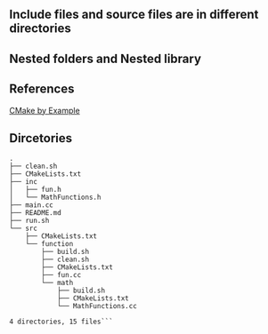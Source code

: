 ## Include files and source files are in different directories
## Nested folders and Nested library

## References
[CMake by Example](https://mirkokiefer.com/cmake-by-example-f95eb47d45b1)

## Dircetories

```
.
├── clean.sh
├── CMakeLists.txt
├── inc
│   ├── fun.h
│   └── MathFunctions.h
├── main.cc
├── README.md
├── run.sh
└── src
    ├── CMakeLists.txt
    └── function
        ├── build.sh
        ├── clean.sh
        ├── CMakeLists.txt
        ├── fun.cc
        └── math
            ├── build.sh
            ├── CMakeLists.txt
            └── MathFunctions.cc

4 directories, 15 files```